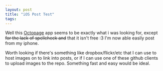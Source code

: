 ```yaml
---
layout: post
title: "iOS Post Test"
tags:
---
```


Well this [Octopage](https://itunes.apple.com/us/app/octopage-blogging-jekyll-markdown/id649843345 "OctoPage on Appstore") app seems to be exactly what i was looking for, except <del>for the lack of spellcheck and</del> that it isn't free :3 I'm now able easily post from my iphone.

Worth looking if there's something like dropbox/flickr/etc that I can use to host images on to link into posts, or if I can use one of these github clients to upload images to the repo. Something fast and easy would be ideal.
